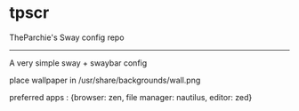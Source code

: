 # tpscr
TheParchie's Sway config repo

-----------------------------------------------------------------------------------

A very simple sway + swaybar config

place wallpaper in /usr/share/backgrounds/wall.png

preferred apps : {browser: zen, file manager: nautilus, editor: zed}
